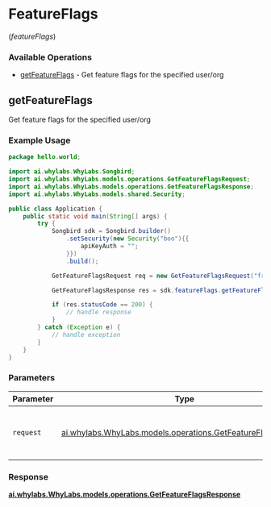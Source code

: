 # FeatureFlags
(*featureFlags*)

### Available Operations

* [getFeatureFlags](#getfeatureflags) - Get feature flags for the specified user/org

## getFeatureFlags

Get feature flags for the specified user/org

### Example Usage

```java
package hello.world;

import ai.whylabs.WhyLabs.Songbird;
import ai.whylabs.WhyLabs.models.operations.GetFeatureFlagsRequest;
import ai.whylabs.WhyLabs.models.operations.GetFeatureFlagsResponse;
import ai.whylabs.WhyLabs.models.shared.Security;

public class Application {
    public static void main(String[] args) {
        try {
            Songbird sdk = Songbird.builder()
                .setSecurity(new Security("boo"){{
                    apiKeyAuth = "";
                }})
                .build();

            GetFeatureFlagsRequest req = new GetFeatureFlagsRequest("frankly", "North");            

            GetFeatureFlagsResponse res = sdk.featureFlags.getFeatureFlags(req);

            if (res.statusCode == 200) {
                // handle response
            }
        } catch (Exception e) {
            // handle exception
        }
    }
}
```

### Parameters

| Parameter                                                                                                        | Type                                                                                                             | Required                                                                                                         | Description                                                                                                      |
| ---------------------------------------------------------------------------------------------------------------- | ---------------------------------------------------------------------------------------------------------------- | ---------------------------------------------------------------------------------------------------------------- | ---------------------------------------------------------------------------------------------------------------- |
| `request`                                                                                                        | [ai.whylabs.WhyLabs.models.operations.GetFeatureFlagsRequest](../../models/operations/GetFeatureFlagsRequest.md) | :heavy_check_mark:                                                                                               | The request object to use for the request.                                                                       |


### Response

**[ai.whylabs.WhyLabs.models.operations.GetFeatureFlagsResponse](../../models/operations/GetFeatureFlagsResponse.md)**

